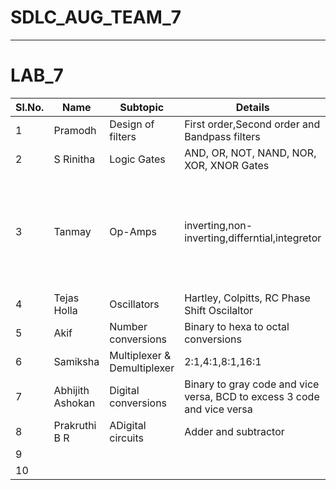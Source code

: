 # SDLC_AUG_TEAM_7
-----------------------------------------------------------------------------------------------------------------------------------------------------------------------------------

# LAB_7
Sl.No.| Name| Subtopic| Details|features|
------|-----|---------|--------|--------|
1|Pramodh|Design of filters|First order,Second order and Bandpass filters|
2|S Rinitha|Logic Gates|AND, OR, NOT, NAND, NOR, XOR, XNOR Gates|
3|Tanmay|Op-Amps|inverting,non-inverting,differntial,integretor|Just to check Wheteher the given parameter forms the given Amplifier or Not.
4|Tejas Holla| Oscillators| Hartley, Colpitts, RC Phase Shift Oscilaltor| 
5|Akif | Number conversions| Binary to hexa to octal conversions|
6|Samiksha | Multiplexer & Demultiplexer| 2:1,4:1,8:1,16:1|
7|Abhijith Ashokan | Digital conversions| Binary to gray code and vice versa, BCD to excess 3 code and vice versa|
8|Prakruthi B R    |ADigital circuits| Adder and subtractor  
9|
10|
